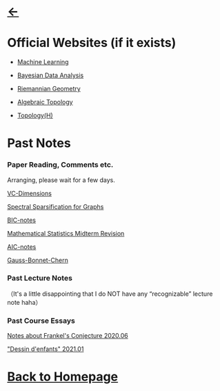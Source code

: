 # [<-](https://pkgu.github.io)

# Official Websites (if it exists)

- [Machine Learning](https://miralab.ai/course/ml_2021fall/)

- [Bayesian Data Analysis](http://staff.ustc.edu.cn/~zwp/teach/Bayes/bayes.htm)

- [Riemannian Geometry](http://staff.ustc.edu.cn/~spliu/Teach_RG2020.html)

- [Algebraic Topology](http://staff.ustc.edu.cn/~msheng/AT2018/)

- [Topology(H)](http://staff.ustc.edu.cn/~wangzuoq/Courses/21S-Topology/index.html)

# Past Notes 

### Paper Reading, Comments etc.

Arranging, please wait for a few days.

[VC-Dimensions](https://pkgu.github.io)

[Spectral Sparsification for Graphs](https://pkgu.github.io)

[BIC-notes](https://github.com/PkGU/assets/blob/main/BIC_notes.pdf)

[Mathematical Statistics Midterm Revision](https://github.com/PkGU/assets/blob/main/数理统计%20期中复习.pdf)

[AIC-notes](https://github.com/PkGU/assets/blob/main/AIC_notes.pdf)

[Gauss-Bonnet-Chern](https://github.com/PkGU/assets/blob/main/GaussBonnetChern.pdf)

### Past Lecture Notes

（It's a little disappointing that I do NOT have any “recognizable” lecture note haha）

### Past Course Essays

[Notes about Frankel's Conjecture 2020.06](https://github.com/PkGU/assets/blob/main/Frankel’sConjecture%20.pdf)

["Dessin  d'enfants" 2021.01](https://github.com/PkGU/assets/blob/main/dessin%20d'enfant%20.pdf)

# [Back to Homepage](https://pkgu.github.io)
